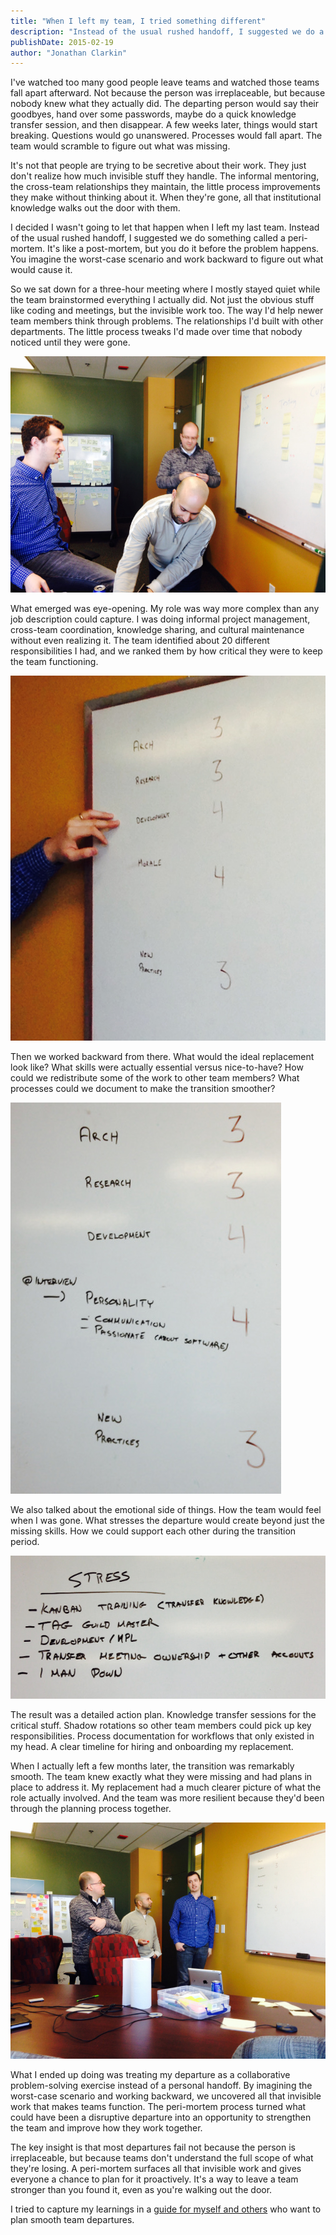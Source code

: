 ```yaml
---
title: "When I left my team, I tried something different"
description: "Instead of the usual rushed handoff, I suggested we do a peri-mortem meeting. It turned what could have been a disruptive departure into an opportunity to strengthen the team."
publishDate: 2015-02-19
author: "Jonathan Clarkin"
---
```


I've watched too many good people leave teams and watched those teams fall apart afterward. Not because the person was irreplaceable, but because nobody knew what they actually did. The departing person would say their goodbyes, hand over some passwords, maybe do a quick knowledge transfer session, and then disappear. A few weeks later, things would start breaking. Questions would go unanswered. Processes would fall apart. The team would scramble to figure out what was missing.

It's not that people are trying to be secretive about their work. They just don't realize how much invisible stuff they handle. The informal mentoring, the cross-team relationships they maintain, the little process improvements they make without thinking about it. When they're gone, all that institutional knowledge walks out the door with them.

I decided I wasn't going to let that happen when I left my last team. Instead of the usual rushed handoff, I suggested we do something called a peri-mortem. It's like a post-mortem, but you do it before the problem happens. You imagine the worst-case scenario and work backward to figure out what would cause it.

So we sat down for a three-hour meeting where I mostly stayed quiet while the team brainstormed everything I actually did. Not just the obvious stuff like coding and meetings, but the invisible work too. The way I'd help newer team members think through problems. The relationships I'd built with other departments. The little process tweaks I'd made over time that nobody noticed until they were gone.

![Team brainstorming session](/images/PeriMortem-Team.jpg)

What emerged was eye-opening. My role was way more complex than any job description could capture. I was doing informal project management, cross-team coordination, knowledge sharing, and cultural maintenance without even realizing it. The team identified about 20 different responsibilities I had, and we ranked them by how critical they were to keep the team functioning.

![Skills discussion](/images/PeriMortem-Skills.jpg)

Then we worked backward from there. What would the ideal replacement look like? What skills were actually essential versus nice-to-have? How could we redistribute some of the work to other team members? What processes could we document to make the transition smoother?

![Skills refined discussion](/images/PeriMortem-SkillsRefined.jpg)

We also talked about the emotional side of things. How the team would feel when I was gone. What stresses the departure would create beyond just the missing skills. How we could support each other during the transition period.

![Stressors discussion](/images/PeriMortem-Stressors.jpg)

The result was a detailed action plan. Knowledge transfer sessions for the critical stuff. Shadow rotations so other team members could pick up key responsibilities. Process documentation for workflows that only existed in my head. A clear timeline for hiring and onboarding my replacement.

When I actually left a few months later, the transition was remarkably smooth. The team knew exactly what they were missing and had plans in place to address it. My replacement had a much clearer picture of what the role actually involved. And the team was more resilient because they'd been through the planning process together.

![Final discussions](/images/PeriMortem-Discussions.jpg)

What I ended up doing was treating my departure as a collaborative problem-solving exercise instead of a personal handoff. By imagining the worst-case scenario and working backward, we uncovered all that invisible work that makes teams function. The peri-mortem process turned what could have been a disruptive departure into an opportunity to strengthen the team and improve how they work together.

The key insight is that most departures fail not because the person is irreplaceable, but because teams don't understand the full scope of what they're losing. A peri-mortem surfaces all that invisible work and gives everyone a chance to plan for it proactively. It's a way to leave a team stronger than you found it, even as you're walking out the door.

I tried to capture my learnings in a [guide for myself and others](/guides/peri-mortem-guide) who want to plan smooth team departures. 